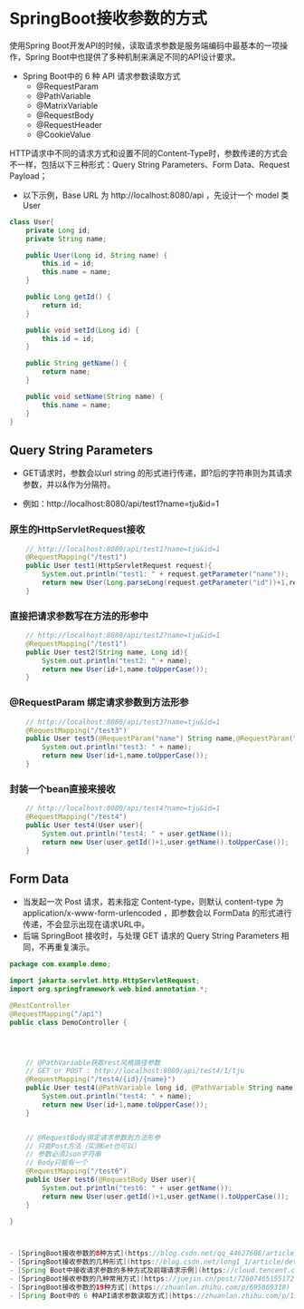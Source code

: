 # SpringBoot接收参数的方式


使用Spring Boot开发API的时候，读取请求参数是服务端编码中最基本的一项操作，Spring Boot中也提供了多种机制来满足不同的API设计要求。

- Spring Boot中的 6 种 API 请求参数读取方式
    - @RequestParam
    - @PathVariable
    - @MatrixVariable
    - @RequestBody
    - @RequestHeader
    - @CookieValue

HTTP请求中不同的请求方式和设置不同的Content-Type时，参数传递的方式会不一样，包括以下三种形式：Query String Parameters、Form Data、Request Payload；

- 以下示例，Base URL 为 http://localhost:8080/api ，先设计一个 model 类 User

```java
class User{
    private Long id;
    private String name;

    public User(Long id, String name) {
        this.id = id;
        this.name = name;
    }

    public Long getId() {
        return id;
    }

    public void setId(Long id) {
        this.id = id;
    }

    public String getName() {
        return name;
    }

    public void setName(String name) {
        this.name = name;
    }
}
```

## Query String Parameters

- GET请求时，参数会以url string 的形式进行传递，即?后的字符串则为其请求参数，并以&作为分隔符。

- 例如：http://localhost:8080/api/test1?name=tju&id=1

### 原生的HttpServletRequest接收

```java
    // http://localhost:8080/api/test1?name=tju&id=1
    @RequestMapping("/test1")
    public User test1(HttpServletRequest request){
        System.out.println("test1: " + request.getParameter("name"));
        return new User(Long.parseLong(request.getParameter("id"))+1,request.getParameter("name").toUpperCase());
    }

```

###  直接把请求参数写在方法的形参中

```java
    // http://localhost:8080/api/test2?name=tju&id=1
    @RequestMapping("/test1")
    public User test2(String name, Long id){
        System.out.println("test2: " + name);
        return new User(id+1,name.toUpperCase());
    }
```

### @RequestParam 绑定请求参数到方法形参

```java
    // http://localhost:8080/api/test3?name=tju&id=1
    @RequestMapping("/test3")
    public User test5(@RequestParam("name") String name,@RequestParam("id") Long id){
        System.out.println("test3: " + name);
        return new User(id+1,name.toUpperCase());
    }
```

### 封装一个bean直接来接收
```java
    // http://localhost:8080/api/test4?name=tju&id=1
    @RequestMapping("/test4")
    public User test4(User user){
        System.out.println("test4: " + user.getName());
        return new User(user.getId()+1,user.getName().toUpperCase());
    }
```

## Form Data

- 当发起一次 Post 请求，若未指定 Content-type，则默认 content-type 为 application/x-www-form-urlencoded ，即参数会以 FormData 的形式进行传递，不会显示出现在请求URL中。
- 后端 SpringBoot 接收时，与处理 GET 请求的 Query String Parameters 相同，不再重复演示。

```java
package com.example.demo;

import jakarta.servlet.http.HttpServletRequest;
import org.springframework.web.bind.annotation.*;

@RestController
@RequestMapping("/api")
public class DemoController {




    // @PathVariable获取rest风格路径参数
    // GET or POST : http://localhost:8080/api/test4/1/tju
    @RequestMapping("/test4/{id}/{name}")
    public User test4(@PathVariable long id, @PathVariable String name){
        System.out.println("test4: " + name);
        return new User(id+1,name.toUpperCase());
    }


    // @RequestBody绑定请求参数到方法形参
    // 只能Post方法（实测Get也可以）
    // 参数必须Json字符串
    // Body只能有一个
    @RequestMapping("/test6")
    public User test6(@RequestBody User user){
        System.out.println("test6: " + user.getName());
        return new User(user.getId()+1,user.getName().toUpperCase());
    }

}



- [SpringBoot接收参数的8种方式](https://blog.csdn.net/qq_44627608/article/details/132425435)
- [SpringBoot接收参数的几种形式](https://blog.csdn.net/long1_1/article/details/136381048)
- [Spring Boot中接收请求参数的多种方式及前端请求示例](https://cloud.tencent.com/developer/article/2453290)
- [SpringBoot接收参数的几种常用方式](https://juejin.cn/post/7280746515517210665)
- [SpringBoot接收参数的19种方式](https://zhuanlan.zhihu.com/p/695869318)
- [Spring Boot中的 6 种API请求参数读取方式](https://zhuanlan.zhihu.com/p/1922054530805243906)